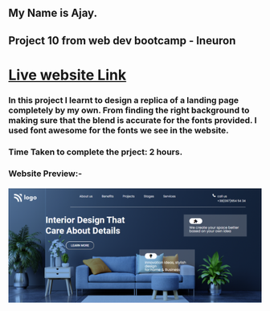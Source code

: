 ## My Name is Ajay.
## Project 10 from web dev bootcamp - Ineuron
# [Live website Link](https://interior-design-landingpage10.netlify.app/)
### In this project I learnt to design a replica of a landing page completely by my own. From finding the right background to making sure that the blend is accurate for the fonts provided. I used font awesome for the fonts we see in the website.

### Time Taken to complete the prject: 2 hours.


### Website Preview:-

![Website preview](Screenshot.png)